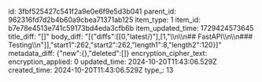 id: 3fbf525427c541f2a9e0e6f9e5d3b041
parent_id: 962316fd7d2b4b60a9cbea71371ab125
item_type: 1
item_id: b7e78e4513e741c59173bd4eda3cfb6b
item_updated_time: 1729424573645
title_diff: "[]"
body_diff: "[{\"diffs\":[[0,\"latest/)\"],[1,\"\\\n\\\n## FastAPI\\\n\\\n### Testing\\\n[](https://sqlmodel.tiangolo.com/tutorial/fastapi/tests/#testing-fastapi-applications)\"]],\"start1\":262,\"start2\":262,\"length1\":8,\"length2\":120}]"
metadata_diff: {"new":{},"deleted":[]}
encryption_cipher_text: 
encryption_applied: 0
updated_time: 2024-10-20T11:43:06.529Z
created_time: 2024-10-20T11:43:06.529Z
type_: 13